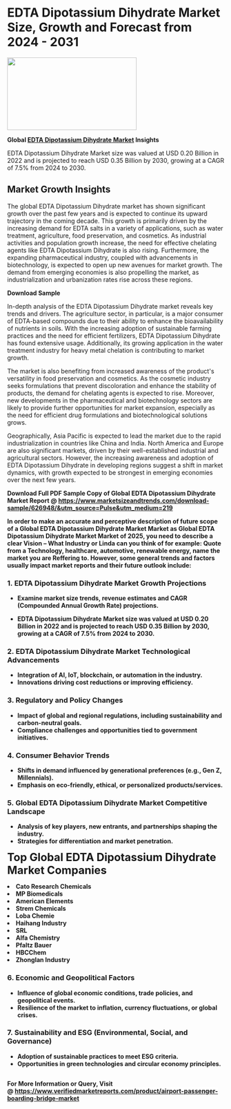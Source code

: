 <H1>EDTA Dipotassium Dihydrate Market Size, Growth and Forecast from 2024 - 2031</H1><img class="aligncenter size-medium wp-image-584254" src="https://thirdeyenews.in/wp-content/uploads/2024/09/Global-Market-Research-300x168.jpeg" alt="" width="300" height="168" /><p><strong>Global&nbsp;<a href="https://www.marketsizeandtrends.com/download-sample/626948/&amp;utm_source=Pulse&amp;utm_medium=219">EDTA Dipotassium Dihydrate Market</a> Insights</strong></p><p>EDTA Dipotassium Dihydrate Market size was valued at USD 0.20 Billion in 2022 and is projected to reach USD 0.35 Billion by 2030, growing at a CAGR of 7.5% from 2024 to 2030.</p><p><h2>Market Growth Insights</h2> <p>The global EDTA Dipotassium Dihydrate market has shown significant growth over the past few years and is expected to continue its upward trajectory in the coming decade. This growth is primarily driven by the increasing demand for EDTA salts in a variety of applications, such as water treatment, agriculture, food preservation, and cosmetics. As industrial activities and population growth increase, the need for effective chelating agents like EDTA Dipotassium Dihydrate is also rising. Furthermore, the expanding pharmaceutical industry, coupled with advancements in biotechnology, is expected to open up new avenues for market growth. The demand from emerging economies is also propelling the market, as industrialization and urbanization rates rise across these regions.</p> <p><strong>Download Sample</strong></p> <p>In-depth analysis of the EDTA Dipotassium Dihydrate market reveals key trends and drivers. The agriculture sector, in particular, is a major consumer of EDTA-based compounds due to their ability to enhance the bioavailability of nutrients in soils. With the increasing adoption of sustainable farming practices and the need for efficient fertilizers, EDTA Dipotassium Dihydrate has found extensive usage. Additionally, its growing application in the water treatment industry for heavy metal chelation is contributing to market growth.</p> <p>The market is also benefiting from increased awareness of the product's versatility in food preservation and cosmetics. As the cosmetic industry seeks formulations that prevent discoloration and enhance the stability of products, the demand for chelating agents is expected to rise. Moreover, new developments in the pharmaceutical and biotechnology sectors are likely to provide further opportunities for market expansion, especially as the need for efficient drug formulations and biotechnological solutions grows.</p> <p>Geographically, Asia Pacific is expected to lead the market due to the rapid industrialization in countries like China and India. North America and Europe are also significant markets, driven by their well-established industrial and agricultural sectors. However, the increasing awareness and adoption of EDTA Dipotassium Dihydrate in developing regions suggest a shift in market dynamics, with growth expected to be strongest in emerging economies over the next few years.</p> <p><strong></p><p><span class=""><strong>Download Full PDF Sample Copy of Global EDTA Dipotassium Dihydrate Market Report</strong> @ <a href="https://www.marketsizeandtrends.com/download-sample/626948/&amp;utm_source=Pulse&amp;utm_medium=219" target="_blank">https://www.marketsizeandtrends.com/download-sample/626948/&amp;utm_source=Pulse&amp;utm_medium=219</a></span></p><p>In order to make an accurate and perceptive description of future scope of a Global&nbsp;EDTA Dipotassium Dihydrate Market Market as Global&nbsp;EDTA Dipotassium Dihydrate Market Market of 2025, you need to describe a clear Vision &ndash; What Industry or Linda can you think of for example: Quote from a Technology, healthcare, automotive, renewable energy, name the market you are Reffering to. However, some general trends and factors usually impact market reports and their future outlook include:</p><h3>1.&nbsp;<strong>EDTA Dipotassium Dihydrate Market Growth Projections</strong></h3><ul><li>Examine market size trends, revenue estimates and CAGR (Compounded Annual Growth Rate) projections.</li><li><p>EDTA Dipotassium Dihydrate Market size was valued at USD 0.20 Billion in 2022 and is projected to reach USD 0.35 Billion by 2030, growing at a CAGR of 7.5% from 2024 to 2030.</p></li></ul><h3>2.&nbsp;<strong>EDTA Dipotassium Dihydrate Market Technological Advancements</strong></h3><ul><li>Integration of AI, IoT, blockchain, or automation in the industry.</li><li>Innovations driving cost reductions or improving efficiency.</li></ul><h3>3.&nbsp;<strong>Regulatory and Policy Changes</strong></h3><ul><li>Impact of global and regional regulations, including sustainability and carbon-neutral goals.</li><li>Compliance challenges and opportunities tied to government initiatives.</li></ul><h3>4.&nbsp;<strong>Consumer Behavior Trends</strong></h3><ul><li>Shifts in demand influenced by generational preferences (e.g., Gen Z, Millennials).</li><li>Emphasis on eco-friendly, ethical, or personalized products/services.</li></ul><h3>5.&nbsp;<strong>Global EDTA Dipotassium Dihydrate Market Competitive Landscape</strong></h3><ul><li>Analysis of key players, new entrants, and partnerships shaping the industry.</li><li>Strategies for differentiation and market penetration.</li></ul><p data-pm-slice="1 1 []"><span style="color: inherit; font-family: inherit; font-size: 25px;">Top Global EDTA Dipotassium Dihydrate Market Companies</span></p><div class="" data-test-id=""><p><li>Cato Research Chemicals</li><li> MP Biomedicals</li><li> American Elements</li><li> Strem Chemicals</li><li> Loba Chemie</li><li> Haihang Industry</li><li> SRL</li><li> Alfa Chemistry</li><li> Pfaltz Bauer</li><li> HBCChem</li><li> Zhonglan Industry</li></p></div><h3>6.&nbsp;<strong>Economic and Geopolitical Factors</strong></h3><ul><li>Influence of global economic conditions, trade policies, and geopolitical events.</li><li>Resilience of the market to inflation, currency fluctuations, or global crises.</li></ul><h3>7.&nbsp;<strong>Sustainability and ESG (Environmental, Social, and Governance)</strong></h3><ul><li>Adoption of sustainable practices to meet ESG criteria.</li><li>Opportunities in green technologies and circular economy principles.</li></ul><h2><strong style="font-size: 14px;">For More Information or Query, Visit @&nbsp;</strong><a style="background-color: #ffffff; font-size: 14px;" href="https://www.marketsizeandtrends.com/report/edta-dipotassium-dihydrate-market/" target="_blank">https://www.verifiedmarketreports.com/product/airport-passenger-boarding-bridge-market</a></h2>
